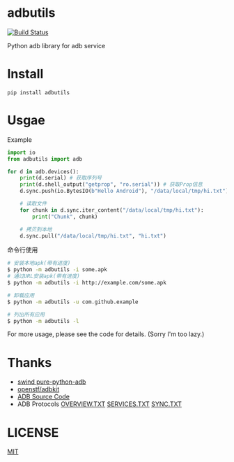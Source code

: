 # adbutils
[![Build Status](https://travis-ci.org/openatx/adbutils.svg?branch=master)](https://travis-ci.org/openatx/adbutils)

Python adb library for adb service

# Install
```
pip install adbutils
```

# Usgae
Example

```python
import io
from adbutils import adb

for d in adb.devices():
    print(d.serial) # 获取序列号
    print(d.shell_output("getprop", "ro.serial")) # 获取Prop信息
    d.sync.push(io.BytesIO(b"Hello Android"), "/data/local/tmp/hi.txt") # 推送文件

    # 读取文件
    for chunk in d.sync.iter_content("/data/local/tmp/hi.txt"):
        print("Chunk", chunk)

    # 拷贝到本地
    d.sync.pull("/data/local/tmp/hi.txt", "hi.txt")
```

命令行使用

```bash
# 安装本地apk(带有进度)
$ python -m adbutils -i some.apk
# 通过URL安装apk(带有进度)
$ python -m adbutils -i http://example.com/some.apk

# 卸载应用
$ python -m adbutils -u com.github.example

# 列出所有应用
$ python -m adbutils -l
```

For more usage, please see the code for details. (Sorry I'm too lazy.)

# Thanks
- [swind pure-python-adb](https://github.com/Swind/pure-python-adb)
- [openstf/adbkit](https://github.com/openstf/adbkit)
- [ADB Source Code](https://github.com/aosp-mirror/platform_system_core/blob/master/adb)
- ADB Protocols [OVERVIEW.TXT](https://github.com/aosp-mirror/platform_system_core/blob/master/adb/OVERVIEW.TXT) [SERVICES.TXT](https://github.com/aosp-mirror/platform_system_core/blob/master/adb/SERVICES.TXT) [SYNC.TXT](https://github.com/aosp-mirror/platform_system_core/blob/master/adb/SYNC.TXT)

# LICENSE
[MIT](LICENSE)